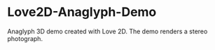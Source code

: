 # Love2D-Anaglyph-Demo
Anaglyph 3D demo created with Love 2D. The demo renders a stereo photograph.
